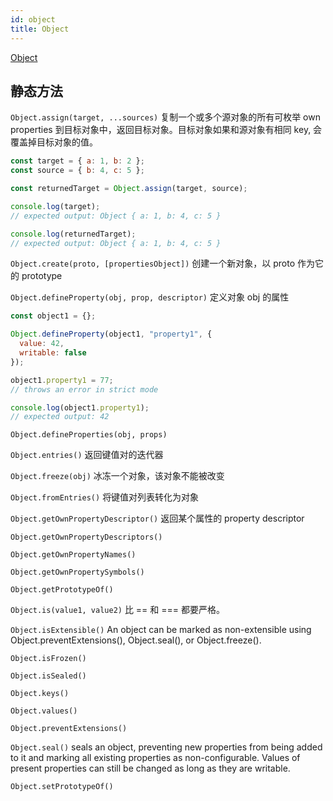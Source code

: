```yaml
---
id: object
title: Object
---
```


[Object](https://developer.mozilla.org/en-US/docs/Web/JavaScript/Reference/Global_Objects/Object)

## 静态方法

`Object.assign(target, ...sources)` 复制一个或多个源对象的所有可枚举 own properties 到目标对象中，返回目标对象。目标对象如果和源对象有相同 key, 会覆盖掉目标对象的值。

```javascript
const target = { a: 1, b: 2 };
const source = { b: 4, c: 5 };

const returnedTarget = Object.assign(target, source);

console.log(target);
// expected output: Object { a: 1, b: 4, c: 5 }

console.log(returnedTarget);
// expected output: Object { a: 1, b: 4, c: 5 }
```

`Object.create(proto, [propertiesObject])` 创建一个新对象，以 proto 作为它的 prototype

`Object.defineProperty(obj, prop, descriptor)` 定义对象 obj 的属性

```javascript
const object1 = {};

Object.defineProperty(object1, "property1", {
  value: 42,
  writable: false
});

object1.property1 = 77;
// throws an error in strict mode

console.log(object1.property1);
// expected output: 42
```

`Object.defineProperties(obj, props)`

`Object.entries()` 返回键值对的迭代器

`Object.freeze(obj)` 冰冻一个对象，该对象不能被改变

`Object.fromEntries()` 将键值对列表转化为对象

`Object.getOwnPropertyDescriptor()` 返回某个属性的 property descriptor

`Object.getOwnPropertyDescriptors()`

`Object.getOwnPropertyNames()`

`Object.getOwnPropertySymbols()`

`Object.getPrototypeOf()`

`Object.is(value1, value2)` 比 == 和 === 都要严格。

`Object.isExtensible()` An object can be marked as non-extensible using Object.preventExtensions(),
Object.seal(), or Object.freeze().

`Object.isFrozen()`

`Object.isSealed()`

`Object.keys()`

`Object.values()`

`Object.preventExtensions()`

`Object.seal()` seals an object, preventing new properties from being added to it and marking all
existing properties as non-configurable. Values of present properties can still be changed as
long as they are writable.

`Object.setPrototypeOf()`
